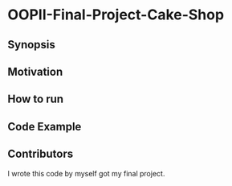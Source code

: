 # OOPII-Final-Project-Cake-Shop

## Synopsis


## Motivation

## How to run

## Code Example

 ## Contributors
 I wrote this code by myself got my final project. 
